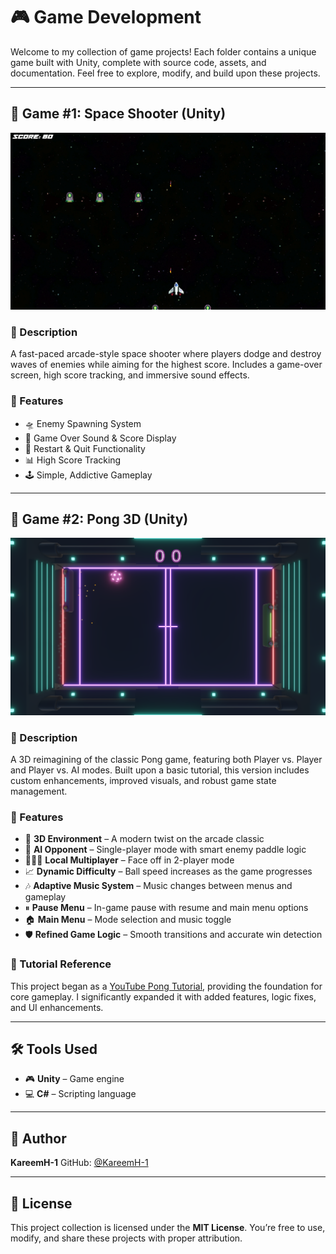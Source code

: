 # 🎮 Game Development

Welcome to my collection of game projects! Each folder contains a unique game built with Unity, complete with source code, assets, and documentation. Feel free to explore, modify, and build upon these projects.

---

## 🌟 Game #1: Space Shooter (Unity)

![Game Screenshot](Unity/SpaceGame/images/Game.png)

### 📌 Description

A fast-paced arcade-style space shooter where players dodge and destroy waves of enemies while aiming for the highest score. Includes a game-over screen, high score tracking, and immersive sound effects.

### 🚀 Features

* 🛸 Enemy Spawning System
* 🎵 Game Over Sound & Score Display
* 🔁 Restart & Quit Functionality
* 📊 High Score Tracking
* 🕹️ Simple, Addictive Gameplay

---

## 🌟 Game #2: Pong 3D (Unity)

![Game Screenshot](Unity/Pong3D/ScreenShots/Game.png)

### 📌 Description

A 3D reimagining of the classic Pong game, featuring both Player vs. Player and Player vs. AI modes. Built upon a basic tutorial, this version includes custom enhancements, improved visuals, and robust game state management.

### 🚀 Features

* 🧊 **3D Environment** – A modern twist on the arcade classic
* 🤖 **AI Opponent** – Single-player mode with smart enemy paddle logic
* 🧑‍🤝‍🧑 **Local Multiplayer** – Face off in 2-player mode
* 📈 **Dynamic Difficulty** – Ball speed increases as the game progresses
* 🎶 **Adaptive Music System** – Music changes between menus and gameplay
* ⏸ **Pause Menu** – In-game pause with resume and main menu options
* 🏠 **Main Menu** – Mode selection and music toggle
* 🛡 **Refined Game Logic** – Smooth transitions and accurate win detection

### 🎥 Tutorial Reference

This project began as a [YouTube Pong Tutorial](https://www.youtube.com/watch?v=b3xgCUlst88), providing the foundation for core gameplay. I significantly expanded it with added features, logic fixes, and UI enhancements.

---

## 🛠 Tools Used

* 🎮 **Unity** – Game engine
* 💻 **C#** – Scripting language

---

## 👤 Author

**KareemH-1**
GitHub: [@KareemH-1](https://github.com/KareemH-1)

---

## 📜 License

This project collection is licensed under the **MIT License**. You’re free to use, modify, and share these projects with proper attribution.
